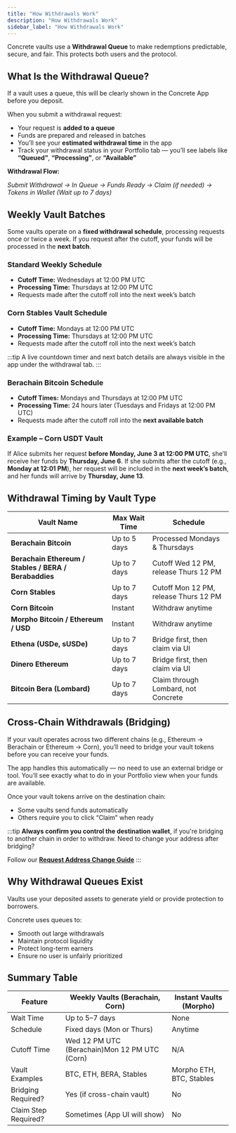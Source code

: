 ```yaml
---
title: "How Withdrawals Work"
description: "How Withdrawals Work"
sidebar_label: "How Withdrawals Work"
---
```


Concrete vaults use a **Withdrawal Queue** to make redemptions predictable, secure, and fair. This protects both users and the protocol.

## What Is the Withdrawal Queue?

If a vault uses a queue, this will be clearly shown in the Concrete App before you deposit.

When you submit a withdrawal request:

- Your request is **added to a queue**
- Funds are prepared and released in batches
- You’ll see your **estimated withdrawal time** in the app
- Track your withdrawal status in your Portfolio tab — you’ll see labels like **“Queued”**, **“Processing”**, or **“Available”**

**Withdrawal Flow:**

*Submit Withdrawal → In Queue → Funds Ready → Claim (if needed) → Tokens in Wallet (Wait up to 7 days)*

## Weekly Vault Batches

Some vaults operate on a **fixed withdrawal schedule**, processing requests once or twice a week. If you request after the cutoff, your funds will be processed in the **next batch**.

### Standard Weekly Schedule

- **Cutoff Time:** Wednesdays at 12:00 PM UTC
- **Processing Time:** Thursdays at 12:00 PM UTC
- Requests made after the cutoff roll into the next week’s batch

### Corn Stables Vault Schedule

- **Cutoff Time:** Mondays at 12:00 PM UTC
- **Processing Time:** Thursdays at 12:00 PM UTC
- Requests made after the cutoff roll into the next week’s batch

:::tip
A live countdown timer and next batch details are always visible in the app under the withdrawal tab.
:::

### Berachain Bitcoin Schedule

- **Cutoff Times:** Mondays and Thursdays at 12:00 PM UTC
- **Processing Time:** 24 hours later (Tuesdays and Fridays at 12:00 PM UTC)
- Requests made after the cutoff roll into the **next available batch**

### Example – Corn USDT Vault

If Alice submits her request **before Monday, June 3 at 12:00 PM UTC**, she’ll receive her funds by **Thursday, June 6**.
If she submits after the cutoff (e.g., **Monday at 12:01 PM**), her request will be included in the **next week’s batch**, and her funds will arrive by **Thursday, June 13**.

## Withdrawal Timing by Vault Type

| Vault Name | Max Wait Time | Schedule |
| --- | --- | --- |
| **Berachain Bitcoin** | Up to 5 days | Processed Mondays & Thursdays |
| **Berachain Ethereum / Stables / BERA / Berabaddies** | Up to 7 days | Cutoff Wed 12 PM, release Thurs 12 PM |
| **Corn Stables** | Up to 7 days | Cutoff Mon 12 PM, release Thurs 12 PM |
| **Corn Bitcoin** | Instant | Withdraw anytime |
| **Morpho Bitcoin / Ethereum / USD** | Instant | Withdraw anytime |
| **Ethena (USDe, sUSDe)** | Up to 7 days | Bridge first, then claim via UI |
| **Dinero Ethereum** | Up to 7 days | Bridge first, then claim via UI |
| **Bitcoin Bera (Lombard)** | Up to 7 days | Claim through Lombard, not Concrete |

## Cross-Chain Withdrawals (Bridging)

If your vault operates across two different chains (e.g., Ethereum → Berachain or Ethereum → Corn), you’ll need to bridge your vault tokens before you can receive your funds.

The app handles this automatically — no need to use an external bridge or tool. You’ll see exactly what to do in your Portfolio view when your funds are available.

Once your vault tokens arrive on the destination chain:

- Some vaults send funds automatically
- Others require you to click “Claim” when ready

:::tip
**Always confirm you control the destination wallet**, if you're bridging to another chain in order to withdraw. Need to change your address after bridging?

Follow our [**Request Address Change Guide**](./01-Bera/request-address-change.md)
:::

## Why Withdrawal Queues Exist

Vaults use your deposited assets to generate yield or provide protection to borrowers.

Concrete uses queues to:

- Smooth out large withdrawals
- Maintain protocol liquidity
- Protect long-term earners
- Ensure no user is unfairly prioritized

## Summary Table

| Feature | Weekly Vaults (Berachain, Corn) | Instant Vaults (Morpho) |
| --- | --- | --- |
| Wait Time | Up to 5–7 days | None |
| Schedule | Fixed days (Mon or Thurs) | Anytime |
| Cutoff Time | Wed 12 PM UTC (Berachain)Mon 12 PM UTC (Corn) | N/A |
| Vault Examples | BTC, ETH, BERA, Stables | Morpho ETH, BTC, Stables |
| Bridging Required? | Yes (if cross-chain vault) | No |
| Claim Step Required? | Sometimes (App UI will show) | No |
